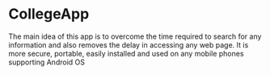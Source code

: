 # CollegeApp
The main idea of this app is to overcome the time required to search for any information and also removes the delay in accessing any web page. It is more secure, portable, easily installed and used on any mobile phones supporting Android OS

